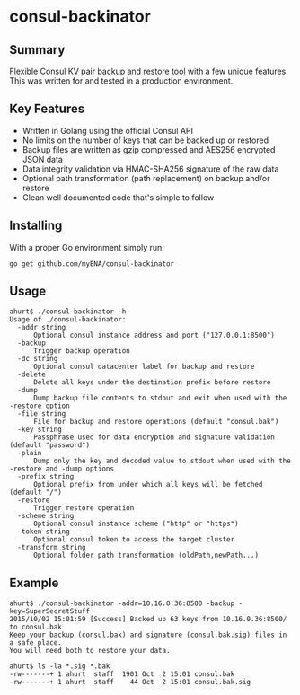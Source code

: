 # consul-backinator

## Summary

Flexible Consul KV pair backup and restore tool with a few unique features.
This was written for and tested in a production environment.

## Key Features

* Written in Golang using the official Consul API
* No limits on the number of keys that can be backed up or restored
* Backup files are written as gzip compressed and AES256 encrypted JSON data
* Data integrity validation via HMAC-SHA256 signature of the raw data
* Optional path transformation (path replacement) on backup and/or restore
* Clean well documented code that's simple to follow

## Installing

With a proper Go environment simply run:

```
go get github.com/myENA/consul-backinator
```

## Usage

```
ahurt$ ./consul-backinator -h
Usage of ./consul-backinator:
  -addr string
      Optional consul instance address and port ("127.0.0.1:8500")
  -backup
      Trigger backup operation
  -dc string
      Optional consul datacenter label for backup and restore
  -delete
      Delete all keys under the destination prefix before restore
  -dump
      Dump backup file contents to stdout and exit when used with the -restore option
  -file string
      File for backup and restore operations (default "consul.bak")
  -key string
      Passphrase used for data encryption and signature validation (default "password")
  -plain
      Dump only the key and decoded value to stdout when used with the -restore and -dump options
  -prefix string
      Optional prefix from under which all keys will be fetched (default "/")
  -restore
      Trigger restore operation
  -scheme string
      Optional consul instance scheme ("http" or "https")
  -token string
      Optional consul token to access the target cluster
  -transform string
      Optional folder path transformation (oldPath,newPath...)
```

## Example

```
ahurt$ ./consul-backinator -addr=10.16.0.36:8500 -backup -key=SuperSecretStuff
2015/10/02 15:01:59 [Success] Backed up 63 keys from 10.16.0.36:8500/ to consul.bak
Keep your backup (consul.bak) and signature (consul.bak.sig) files in a safe place.
You will need both to restore your data.
```

```
ahurt$ ls -la *.sig *.bak
-rw-------+ 1 ahurt  staff  1901 Oct  2 15:01 consul.bak
-rw-------+ 1 ahurt  staff    44 Oct  2 15:01 consul.bak.sig
```
